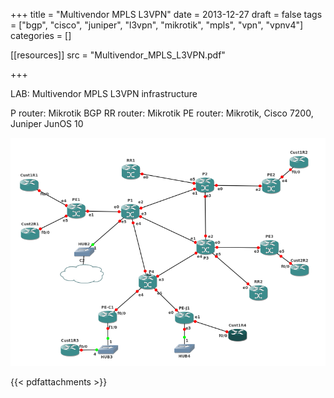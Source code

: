 +++
title = "Multivendor MPLS L3VPN"
date = 2013-12-27
draft = false
tags = ["bgp", "cisco", "juniper", "l3vpn", "mikrotik", "mpls", "vpn", "vpnv4"]
categories = []

[[resources]]
src = "Multivendor_MPLS_L3VPN.pdf"

+++

LAB: Multivendor MPLS L3VPN infrastructure 

P router: Mikrotik
BGP RR router: Mikrotik
PE router: Mikrotik, Cisco 7200, Juniper JunOS 10

![Multivendor MPLS L3VPN Topology](multivendor_topology.png#mid)

{{< pdfattachments >}}
